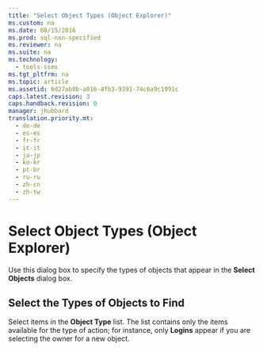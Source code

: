 ```yaml
---
title: "Select Object Types (Object Explorer)"
ms.custom: na
ms.date: 08/15/2016
ms.prod: sql-non-specified
ms.reviewer: na
ms.suite: na
ms.technology: 
  - tools-ssms
ms.tgt_pltfrm: na
ms.topic: article
ms.assetid: 6d27ab0b-a016-4fb3-9391-74c6a9c1991c
caps.latest.revision: 3
caps.handback.revision: 0
manager: jhubbard
translation.priority.mt: 
  - de-de
  - es-es
  - fr-fr
  - it-it
  - ja-jp
  - ko-kr
  - pt-br
  - ru-ru
  - zh-cn
  - zh-tw
---
```

# Select Object Types (Object Explorer)
Use this dialog box to specify the types of objects that appear in the **Select Objects** dialog box.  
  
## Select the Types of Objects to Find  
Select items in the **Object Type** list. The list contains only the items available for the type of action; for instance, only **Logins** appear if you are selecting the owner for a new object.  
  
